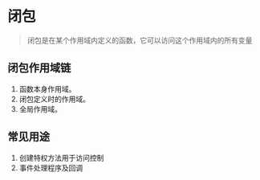 # 闭包

> 闭包是在某个作用域内定义的函数，它可以访问这个作用域内的所有变量

## 闭包作用域链

1.  函数本身作用域。
2.  闭包定义时的作用域。
3.  全局作用域。

## 常见用途

1.  创建特权方法用于访问控制
2.  事件处理程序及回调
